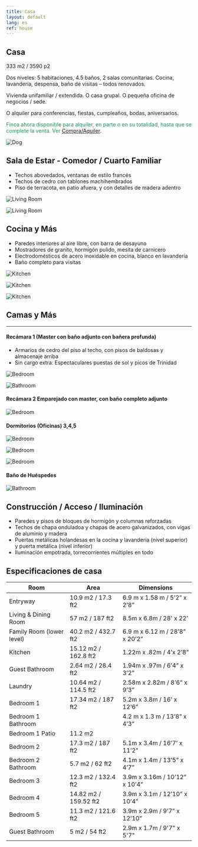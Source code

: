 ```yaml
---
title: Casa
layout: default
lang: es
ref: house
---
```


## Casa

333 m2 / 3590 p2

Dos niveles: 5 habitaciones, 4.5 baños, 2 salas comunitarias. Cocina, lavandería, despensa, baño de visitas – todos renovados.

Vivienda unifamiliar / extendida.  O casa grupal. O pequeña oficina de negocios / sede.

O alquiler para conferencias, fiestas, cumpleaños, bodas, aniversarios.

<span style="color: #159957;">Finca ahora disponible para alquiler, en parte o en su totalidad, hasta que se complete la venta. Ver </span>[Compra/Aquiler](./contactos.md).


![Dog](/assets/img/dog.jpg)





<!-- ---

Artwork, crafts and designer furniture for sale separately by private estate showings or via <a href="https://encuentra24.com" target="_blank">encuentra24.com</a>
For more photos, details or prices, email <a href="mailto:fincacermeno@gmail.com">fincacermeno@gmail.com</a> or audio or text to WhatsApp at <a href="https://api.whatsapp.com/send?phone=+50763451910">507-6345-1910</a>. No calls, please

--- -->

## Sala de Estar - Comedor / Cuarto Familiar  



<ul>
<li><span>Techos abovedados, ventanas de estilo francés </span></li>
<li><span>Techos de cedro con tablones machihembrados </span></li>
<li><span>Piso de terracota, en patio afuera, y con detalles de madera adentro</span></li>
</ul>


![Living Room](/assets/img/living2.jpg)

![Living Room](/assets/img/living1.jpg)



## Cocina y Más


<ul>
<li><span>Paredes interiores al aire libre, con barra de desayuno</span></li>
<li><span>Mostradores de granito, hormigón pulido, mesita de carnicero</span></li>
<li><span>Electrodomésticos de acero inoxidable en cocina, blanco en lavandería</span></li>
<li><span>Baño completo para visitas</span></li>
</ul>




![Kitchen](/assets/img/kitchen2.jpg)

![Kitchen](/assets/img/kitchen3.jpg)

![Kitchen](/assets/img/kitchenbath.jpg)



## Camas y Más
---

#### Recámara 1 (Master con baño adjunto con bañera profunda)

<ul>
<li><span>Armarios de cedro del piso al techo, con pisos de baldosas y almacenaje arriba</span></li>
<li><span>Sin cargo extra: Espectaculares puestas de sol y picos de Trinidad</span></li>
</ul>


![Bedroom](/assets/img/bedroom1.jpg)

![Bathroom](/assets/img/bathroom1.jpg)

#### Recámara 2 Emparejado con master, con baño completo adjunto

![Bedroom](/assets/img/bedroom2.jpg)

#### Dormitorios (Oficinas) 3,4,5

![Bedroom](/assets/img/bedroom3.jpg)



![Bedroom](/assets/img/bedroom4.jpg)



![Bedroom](/assets/img/bedroom5.jpg)

#### Baño de Huéspedes

![Bathroom](/assets/img/bathroom2.jpg)






## Construcción / Acceso / Iluminación



<ul>
<li><span>Paredes y pisos de bloques de hormigón y columnas reforzadas </span></li>
<li><span>Techos de chapa onduladoa y chapas de acero galvanizados, con vigas de aluminio y madera</span></li>
<li><span>Puertas metálicas holandesas en la cocina y lavandería (nivel superior) y puerta metálica  (nivel inferior)</span></li>
<li><span>Iluminación empotrada, torrecorrientes múltiples en todo</span></li>
</ul>




## Especificaciones de casa

| Room | Area | Dimensions |
|-|-|-|
| Entryway | 10.9 m2 / 17.3 ft2 | 6.9 m x 1.58 m / 5’2” x 2’8” |
| Living & Dining Room | 57 m2 / 187 ft2 | 8.5m x 6.8m / 28' x 22'  |
| Family Room (lower level) | 40.2 m2 / 432.7 ft2 | 6.9 m x 6.12 m / 28’8” x 20’2” |
| Kitchen | 15.12 m2 / 162.8 ft2 | 1.22m x .82m / 4’x 2’8” |
| Guest Bathroom | 2.64 m2 / 28.4 ft2 | 1.94m x .97m / 6’4” x 3’2” |
| Laundry | 10.64 m2 / 114.5 ft2 | 2.58m x 2.82m / 8’6” x 9’3” |
| Bedroom 1 | 17.34 m2 / 187 ft2 | 5.2m x 3.8m / 16’ x 12’6” |
| Bedroom 1 Bathroom |  | 4.2 m x 1.3 m / 13’8” x 4’3” |
| Bedroom 1 Patio | 11.2 m2 |  |
| Bedroom 2 | 17.3 m2 / 187 ft2 | 5.1m x 3.4m / 16’7’ x 11’2” |
| Bedroom 2 Bathroom | 5.7 m2 / 62 ft2   | 4.1m x 1.4m / 13’5” x 4’7”  |
| Bedroom 3 | 12.3 m2 / 132.4 ft2 | 3.9m x 3.16m / 10’12” x 10’4” |
| Bedroom 4 | 14.82 m2 / 159.52 ft2  | 3.9m x 3.1m / 12’10” x 10’4” |
| Bedroom 5 | 11.3 m2 / 121.6 ft2 | 3.9m x 2.9m / 9’7” x 12’10” |
| Guest Bathroom | 5 m2 / 54 ft2 | 2.9m x 1.7m / 9'7" x 5'7" |
